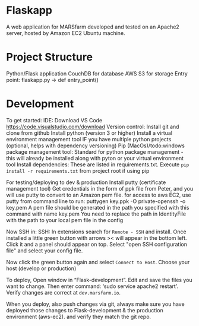 # Flaskapp

A web application for MARSfarm developed and tested on an Apache2 server, hosted by Amazon EC2 Ubuntu machine.
# Project Structure

Python/Flask application
CouchDB for database
AWS S3 for storage
Entry point: flaskapp.py -> def entry_point()

# Development
To get started:
IDE: Download VS Code <https://code.visualstudio.com/download>
Version control: Install git and clone from github
Install python (version 3 or higher)
Install a virtual environment management tool IF you have multiple python projects (optional, helps with dependency versioning)
Pip (MacOs)/todo:windows package management tool: Standard for python package management - this will already be installed along with pyton or your virtual environment tool
Install dependencies: These are listed in requirements.txt.  Execute `pip install -r requirements.txt` from project root if using pip

For testing/deploying to dev & production
Install putty (certificate management tool)
Get credentials in the form of ppk file from Peter, and you will use putty to convert to an Amazon pem file.
for access to aws EC2, use putty from command line to run: puttygen key.ppk -O private-openssh -o key.pem
A pem file should be generated in the path you specified with this command with name key.pem
You need to replace the path in IdentityFile with the path to your local pem file in the config

Now SSH in:
SSH: In extensions search for `Remote - SSH` and install.  Once installed a little green button with arrows >< will appear in the
bottom left.  Click it and a panel should appear on top.  Select "open SSH configuration file" and select your config file.

Now click the green button again and select `Connect to Host`. Choose your host (develop or production)

To deploy, Open window in “Flask-development”.  Edit and save the files you want to change.
Then enter command: ‘sudo service apache2 restart’. Verify changes are correct at `dev.marsfarm.io`.

When you deploy, also push changes via git, always make sure you have deployed those changes to Flask-development & the production environment (aws-ec2). and verify they match the git repo.